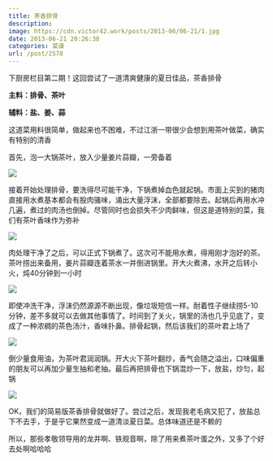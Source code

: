 ```yaml
---
title: 茶香排骨
description: 
image: https://cdn.victor42.work/posts/2013-06/06-21/1.jpg
date: 2013-06-21 20:26:38
categories: 菜谱
url: /post/2578
---
```


下厨房栏目第二期！这回尝试了一道清爽健康的夏日佳品，茶香排骨

**主料：排骨、茶叶**

**辅料：盐、姜、蒜**

这道菜用料很简单，做起来也不困难，不过江浙一带很少会想到用茶叶做菜，确实有特别的清香

首先，泡一大锅茶叶，放入少量姜片蒜瓣，一旁备着

![](https://cdn.victor42.work/posts/2013-06/06-21/2.jpg)

接着开始处理排骨，要洗得尽可能干净，下锅煮掉血色就起锅。市面上买到的猪肉直接用水煮基本都会有股肉骚味，涌出大量浮沫，全部都要除去。起锅后再用水冲几遍，煮过的肉汤也倒掉。尽管同时也会损失不少肉鲜味，但这是道特别的菜，我们有茶叶香味作为弥补

![](https://cdn.victor42.work/posts/2013-06/06-21/3.jpg)

肉处理干净了之后，可以正式下锅煮了。这次可不能用水煮，得用刚才泡好的茶。茶叶捞出来备用，姜片蒜瓣连着茶水一并倒进锅里。开大火煮沸，水开之后转小火，炖40分钟到一小时

![](https://cdn.victor42.work/posts/2013-06/06-21/4.jpg)

即使冲洗干净，浮沫仍然源源不断出现，像垃圾短信一样。耐着性子继续捞5-10分钟，差不多就可以去做其他事情了。时间到了关火，锅里的汤也几乎见底了，变成了一种浓稠的茶色汤汁，香味扑鼻。排骨起锅，然后该我们的茶叶君上场了

![](https://cdn.victor42.work/posts/2013-06/06-21/5.jpg)

倒少量食用油，为茶叶君润润锅。开大火下茶叶翻炒，香气会随之溢出，口味偏重的朋友可以再加少量生抽和老抽。最后再把排骨也下锅混炒一下，放盐，炒匀，起锅

![](https://cdn.victor42.work/posts/2013-06/06-21/6.jpg)

OK，我们的简易版茶香排骨就做好了。尝过之后，发现我老毛病又犯了，放盐总下不去手，于是乎它果然变成一道清淡夏日菜。总体味道还是不赖的

所以，那些孝敬领导用的龙井啊、铁观音啊，除了用来煮茶叶蛋之外，又多了个好去处啊哈哈哈